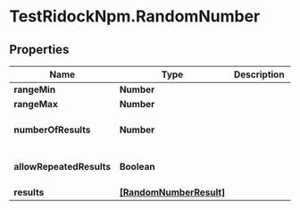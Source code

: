 # TestRidockNpm.RandomNumber

## Properties
Name | Type | Description | Notes
------------ | ------------- | ------------- | -------------
**rangeMin** | **Number** |  | 
**rangeMax** | **Number** |  | 
**numberOfResults** | **Number** |  | [optional] [default to 1]
**allowRepeatedResults** | **Boolean** |  | [optional] [default to true]
**results** | [**[RandomNumberResult]**](RandomNumberResult.md) |  | [optional] 


